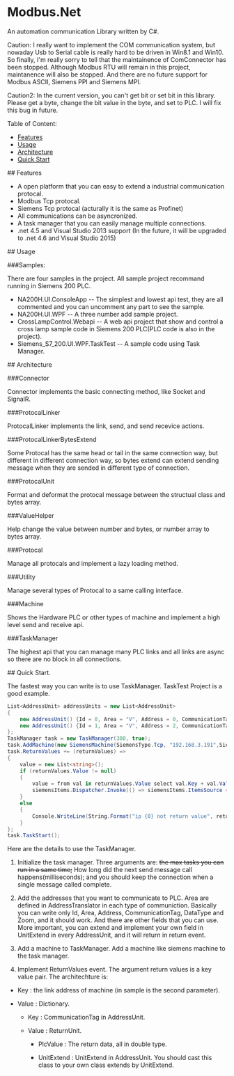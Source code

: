 Modbus.Net
===================

An automation communication Library written by C#.

Caution: I really want to implement the COM communication system, but nowaday Usb to Serial cable is really hard to be driven in Win8.1 and Win10. So finally, I'm really sorry to tell that the maintainence of ComConnector has been stopped. Although Modbus RTU will remain in this project, maintanence will also be stopped. And there are no future support for Modbus ASCII, Siemens PPI and Siemens MPI. 

Caution2: In the current version, you can't get bit or set bit in this library. Please get a byte, change the bit value in the byte, and set to PLC. I will fix this bug in future.

Table of Content:
* [Features](#features)
* [Usage](#usage)
* [Architecture](#architecture)
* [Quick Start](#quick_start)

##<a name="features"></a> Features
* A open platform that you can easy to extend a industrial communication protocal.
* Modbus Tcp protocal.
* Siemens Tcp protocal (acturally it is the same as Profinet)
* All communications can be asyncronized.
* A task manager that you can easily manage multiple connections.
* .net 4.5 and Visual Studio 2013 support (In the future, it will be upgraded to .net 4.6 and Visual Studio 2015)

##<a name="usage"></a> Usage

###Samples:

There are four samples in the project. All sample project recommand running in Siemens 200 PLC.

* NA200H.UI.ConsoleApp -- The simplest and lowest api test, they are all commented and you can uncomment any part to see the sample.
* NA200H.UI.WPF -- A three number add sample project.
* CrossLampControl.Webapi -- A web api project that show and control a cross lamp sample code in Siemens 200 PLC(PLC code is also in the project).
* Siemens_S7_200.UI.WPF.TaskTest -- A sample code using Task Manager.

##<a name="architecture"></a> Architecture

###Connector

Connector implements the basic connecting method, like Socket and SignalR.

###ProtocalLinker

ProtocalLinker implements the link, send, and send recevice actions.

###ProtocalLinkerBytesExtend

Some Protocal has the same head or tail in the same connection way, but different in different connection way, so bytes extend can extend sending message when they are sended in different type of connection.

###ProtocalUnit

Format and deformat the protocal message between the structual class and bytes array.

###ValueHelper

Help change the value between number and bytes, or number array to bytes array.

###Protocal

Manage all protocals and implement a lazy loading method.

###Utility

Manage several types of Protocal to a same calling interface.

###Machine

Shows the Hardware PLC or other types of machine and implement a high level send and receive api.

###TaskManager

The highest api that you can manage many PLC links and all links are async so there are no block in all connections.

##<a name="quick_start"></a> Quick Start.

The fastest way you can write is to use TaskManager. TaskTest Project is a good example.


```C#
List<AddressUnit> addressUnits = new List<AddressUnit>
{
    new AddressUnit() {Id = 0, Area = "V", Address = 0, CommunicationTag = "D1", DataType = typeof (ushort), Zoom = 1},
    new AddressUnit() {Id = 1, Area = "V", Address = 2, CommunicationTag = "D2", DataType = typeof (float), Zoom = 1}
};
TaskManager task = new TaskManager(300, true);
task.AddMachine(new SiemensMachine(SiemensType.Tcp, "192.168.3.191",SiemensMachineModel.S7_200, addressUnits, true));
task.ReturnValues += (returnValues) =>
{
    value = new List<string>();
    if (returnValues.Value != null)
    {
        value = from val in returnValues.Value select val.Key + val.Value;
        siemensItems.Dispatcher.Invoke(() => siemensItems.ItemsSource = value);
    }
    else
    {
        Console.WriteLine(String.Format("ip {0} not return value", returnValues.Key));
    }
};
task.TaskStart();
```


Here are the details to use the TaskManager.

1. Initialize the task manager. 
Three arguments are: <s>the max tasks you can run in a same time;</s> How long did the next send message call happens(milliseconds); and you should keep the connection when a single message called complete.

2. Add the addresses that you want to communicate to PLC. Area are defined in AddressTranslator in each type of communiction.
Basically you can write only Id, Area, Address, CommunicationTag, DataType and Zoom, and it should work. And there are other fields that you can use. 
More important, you can extend and implement your own field in UnitExtend in every AddressUnit, and it will return in return event.

3. Add a machine to TaskManager.
Add a machine like siemens machine to the task manager.

4. Implement ReturnValues event.
The argument return values is a key value pair. The architechture is:

  * Key : the link address of machine (in sample is the second parameter).<p>
  * Value : Dictionary.<p>
    * Key : CommunicationTag in AddressUnit.<p>
    * Value : ReturnUnit.<p>
      * PlcValue : The return data, all in double type.<p>
      * UnitExtend : UnitExtend in AddressUnit. You should cast this class to your own class extends by UnitExtend.